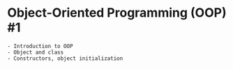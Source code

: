 # Object-Oriented Programming (OOP) #1
    - Introduction to OOP
    - Object and class
    - Constructors, object initialization